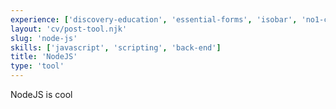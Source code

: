 ```yaml
---
experience: ['discovery-education', 'essential-forms', 'isobar', 'no1-cooperative', 'skyspecs']
layout: 'cv/post-tool.njk'
slug: 'node-js'
skills: ['javascript', 'scripting', 'back-end']
title: 'NodeJS'
type: 'tool'
---
```


NodeJS is cool
